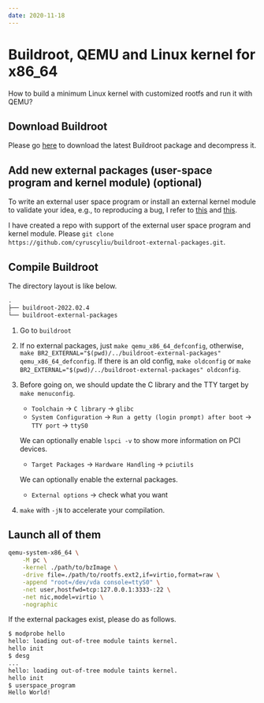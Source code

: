 ```yaml
---
date: 2020-11-18
---
```


# Buildroot, QEMU and Linux kernel for x86_64

How to build a minimum Linux kernel with customized rootfs and run it with QEMU?

## Download Buildroot

Please go [here](https://buildroot.org/download.html) to download the latest
Buildroot package and decompress it.

## Add new external packages (user-space program and kernel module) (optional)

To write an external user space program or install an external kernel module to
validate your idea, e.g., to reproducing a bug, I refer to
[this](https://buildroot.org/downloads/manual/manual.html#adding-packages) and
[this](https://stackoverflow.com/questions/40307328/how-to-add-a-linux-kernel-driver-module-as-a-buildroot-package).

I have created a repo with support of the external user space program and kernel
module. Please `git clone
https://github.com/cyruscyliu/buildroot-external-packages.git`.

## Compile Buildroot

The directory layout is like below.

``` txt
.
├── buildroot-2022.02.4
└── buildroot-external-packages
```

1. Go to `buildroot`

2. If no external packages, just `make qemu_x86_64_defconfig`, otherwise, `make
BR2_EXTERNAL="$(pwd)/../buildroot-external-packages" qemu_x86_64_defconfig`. If there is an old config,
`make oldconfig` or `make BR2_EXTERNAL="$(pwd)/../buildroot-external-packages" oldconfig`.

3. Before going on, we should update the C library and the TTY target by `make
menuconfig`.

    + `Toolchain` -> `C library` -> `glibc`
    + `System Configuration` -> `Run a getty (login prompt) after boot`
    -> `TTY port` -> `ttyS0`

    We can optionally enable `lspci -v` to show more information on PCI devices.

    + `Target Packages` -> `Hardware Handling` -> `pciutils`

    We can optionally enable the external packages.

    + `External options` -> check what you want

3. `make` with `-jN` to accelerate your compilation.

## Launch all of them

``` bash
qemu-system-x86_64 \
    -M pc \
    -kernel ./path/to/bzImage \
    -drive file=./path/to/rootfs.ext2,if=virtio,format=raw \
    -append "root=/dev/vda console=ttyS0" \
    -net user,hostfwd=tcp:127.0.0.1:3333-:22 \
    -net nic,model=virtio \
    -nographic
```

If the external packages exist, please do as follows.

``` bash
$ modprobe hello
hello: loading out-of-tree module taints kernel.
hello init
$ desg
...
hello: loading out-of-tree module taints kernel.
hello init
$ userspace_program 
Hello World!
```